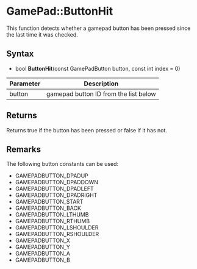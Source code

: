 # GamePad::ButtonHit

This function detects whether a gamepad button has been pressed since the last time it was checked.

## Syntax

- bool **ButtonHit**(const GamePadButton button, const int index = 0)

| Parameter | Description |
|---|---|
| button | gamepad button ID from the list below |

## Returns

Returns true if the button has been pressed or false if it has not.

## Remarks

The following button constants can be used:

- GAMEPADBUTTON_DPADUP
- GAMEPADBUTTON_DPADDOWN
- GAMEPADBUTTON_DPADLEFT
- GAMEPADBUTTON_DPADRIGHT
- GAMEPADBUTTON_START
- GAMEPADBUTTON_BACK
- GAMEPADBUTTON_LTHUMB
- GAMEPADBUTTON_RTHUMB
- GAMEPADBUTTON_LSHOULDER
- GAMEPADBUTTON_RSHOULDER
- GAMEPADBUTTON_X
- GAMEPADBUTTON_Y
- GAMEPADBUTTON_A
- GAMEPADBUTTON_B
